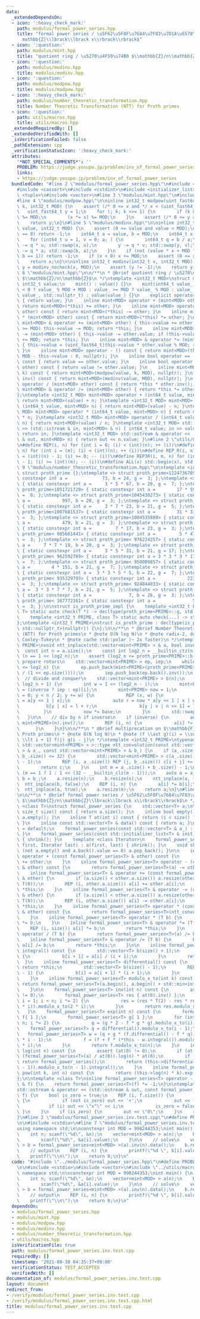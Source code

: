 ```yaml
---
data:
  _extendedDependsOn:
  - icon: ':heavy_check_mark:'
    path: modulus/formal_power_series.hpp
    title: "formal power series / \u5F62\u5F0F\u7684\u7F83\u7D1A\u6570\u74B0 $\\mathbb{Z}/n\\\
      mathbb{Z}\\lbrack\\lbrack x\\rbrack\\rbrack$"
  - icon: ':question:'
    path: modulus/mint.hpp
    title: "quotient ring / \u5270\u4F59\u74B0 $\\mathbb{Z}/n\\mathbb{Z}$"
  - icon: ':question:'
    path: modulus/modinv.hpp
    title: modulus/modinv.hpp
  - icon: ':question:'
    path: modulus/modpow.hpp
    title: modulus/modpow.hpp
  - icon: ':heavy_check_mark:'
    path: modulus/number_theoretic_transformation.hpp
    title: Number Theoretic Transformation (NTT) for Proth primes
  - icon: ':question:'
    path: utils/macros.hpp
    title: utils/macros.hpp
  _extendedRequiredBy: []
  _extendedVerifiedWith: []
  _isVerificationFailed: false
  _pathExtension: cpp
  _verificationStatusIcon: ':heavy_check_mark:'
  attributes:
    '*NOT_SPECIAL_COMMENTS*': ''
    PROBLEM: https://judge.yosupo.jp/problem/inv_of_formal_power_series
    links:
    - https://judge.yosupo.jp/problem/inv_of_formal_power_series
  bundledCode: "#line 2 \"modulus/formal_power_series.hpp\"\n#include <algorithm>\n\
    #include <cassert>\n#include <cstdint>\n#include <initializer_list>\n#include\
    \ <tuple>\n#include <vector>\n#line 3 \"modulus/mint.hpp\"\n#include <iostream>\n\
    #line 4 \"modulus/modpow.hpp\"\n\ninline int32_t modpow(uint_fast64_t x, uint64_t\
    \ k, int32_t MOD) {\n    assert (/* 0 <= x and */ x < (uint_fast64_t)MOD);\n \
    \   uint_fast64_t y = 1;\n    for (; k; k >>= 1) {\n        if (k & 1) (y *= x)\
    \ %= MOD;\n        (x *= x) %= MOD;\n    }\n    assert (/* 0 <= y and */ y < (uint_fast64_t)MOD);\n\
    \    return y;\n}\n#line 5 \"modulus/modinv.hpp\"\n\ninline int32_t modinv_nocheck(int32_t\
    \ value, int32_t MOD) {\n    assert (0 <= value and value < MOD);\n    if (value\
    \ == 0) return -1;\n    int64_t a = value, b = MOD;\n    int64_t x = 0, y = 1;\n\
    \    for (int64_t u = 1, v = 0; a; ) {\n        int64_t q = b / a;\n        x\
    \ -= q * u; std::swap(x, u);\n        y -= q * v; std::swap(y, v);\n        b\
    \ -= q * a; std::swap(b, a);\n    }\n    if (not (value * x + MOD * y == b and\
    \ b == 1)) return -1;\n    if (x < 0) x += MOD;\n    assert (0 <= x and x < MOD);\n\
    \    return x;\n}\n\ninline int32_t modinv(int32_t x, int32_t MOD) {\n    int32_t\
    \ y = modinv_nocheck(x, MOD);\n    assert (y != -1);\n    return y;\n}\n#line\
    \ 6 \"modulus/mint.hpp\"\n\n/**\n * @brief quotient ring / \u5270\u4F59\u74B0\
    \ $\\mathbb{Z}/n\\mathbb{Z}$\n */\ntemplate <int32_t MOD>\nstruct mint {\n   \
    \ int32_t value;\n    mint() : value() {}\n    mint(int64_t value_) : value(value_\
    \ < 0 ? value_ % MOD + MOD : value_ >= MOD ? value_ % MOD : value_) {}\n    mint(int32_t\
    \ value_, std::nullptr_t) : value(value_) {}\n    explicit operator bool() const\
    \ { return value; }\n    inline mint<MOD> operator + (mint<MOD> other) const {\
    \ return mint<MOD>(*this) += other; }\n    inline mint<MOD> operator - (mint<MOD>\
    \ other) const { return mint<MOD>(*this) -= other; }\n    inline mint<MOD> operator\
    \ * (mint<MOD> other) const { return mint<MOD>(*this) *= other; }\n    inline\
    \ mint<MOD> & operator += (mint<MOD> other) { this->value += other.value; if (this->value\
    \ >= MOD) this->value -= MOD; return *this; }\n    inline mint<MOD> & operator\
    \ -= (mint<MOD> other) { this->value -= other.value; if (this->value <    0) this->value\
    \ += MOD; return *this; }\n    inline mint<MOD> & operator *= (mint<MOD> other)\
    \ { this->value = (uint_fast64_t)this->value * other.value % MOD; return *this;\
    \ }\n    inline mint<MOD> operator - () const { return mint<MOD>(this->value ?\
    \ MOD - this->value : 0, nullptr); }\n    inline bool operator == (mint<MOD> other)\
    \ const { return value == other.value; }\n    inline bool operator != (mint<MOD>\
    \ other) const { return value != other.value; }\n    inline mint<MOD> pow(uint64_t\
    \ k) const { return mint<MOD>(modpow(value, k, MOD), nullptr); }\n    inline mint<MOD>\
    \ inv() const { return mint<MOD>(modinv(value, MOD), nullptr); }\n    inline mint<MOD>\
    \ operator / (mint<MOD> other) const { return *this * other.inv(); }\n    inline\
    \ mint<MOD> & operator /= (mint<MOD> other) { return *this *= other.inv(); }\n\
    };\ntemplate <int32_t MOD> mint<MOD> operator + (int64_t value, mint<MOD> n) {\
    \ return mint<MOD>(value) + n; }\ntemplate <int32_t MOD> mint<MOD> operator -\
    \ (int64_t value, mint<MOD> n) { return mint<MOD>(value) - n; }\ntemplate <int32_t\
    \ MOD> mint<MOD> operator * (int64_t value, mint<MOD> n) { return mint<MOD>(value)\
    \ * n; }\ntemplate <int32_t MOD> mint<MOD> operator / (int64_t value, mint<MOD>\
    \ n) { return mint<MOD>(value) / n; }\ntemplate <int32_t MOD> std::istream & operator\
    \ >> (std::istream & in, mint<MOD> & n) { int64_t value; in >> value; n = value;\
    \ return in; }\ntemplate <int32_t MOD> std::ostream & operator << (std::ostream\
    \ & out, mint<MOD> n) { return out << n.value; }\n#line 2 \"utils/macros.hpp\"\
    \n#define REP(i, n) for (int i = 0; (i) < (int)(n); ++ (i))\n#define REP3(i, m,\
    \ n) for (int i = (m); (i) < (int)(n); ++ (i))\n#define REP_R(i, n) for (int i\
    \ = (int)(n) - 1; (i) >= 0; -- (i))\n#define REP3R(i, m, n) for (int i = (int)(n)\
    \ - 1; (i) >= (int)(m); -- (i))\n#define ALL(x) std::begin(x), std::end(x)\n#line\
    \ 9 \"modulus/number_theoretic_transformation.hpp\"\n\ntemplate <int32_t PRIME>\
    \ struct proth_prime {};\ntemplate <> struct proth_prime<1224736769> { static\
    \ constexpr int a =             73, b = 24, g =  3; };\ntemplate <> struct proth_prime<1053818881>\
    \ { static constexpr int a =     3 * 5 * 67, b = 20, g =  7; };\ntemplate <> struct\
    \ proth_prime<1051721729> { static constexpr int a =        17 * 59, b = 20, g\
    \ =  6; };\ntemplate <> struct proth_prime<1045430273> { static constexpr int\
    \ a =            997, b = 20, g =  3; };\ntemplate <> struct proth_prime<1012924417>\
    \ { static constexpr int a =     3 * 7 * 23, b = 21, g =  5; };\ntemplate <> struct\
    \ proth_prime<1007681537> { static constexpr int a =        31 * 31, b = 20, g\
    \ =  3; };\ntemplate <> struct proth_prime<1004535809> { static constexpr int\
    \ a =            479, b = 21, g =  3; };\ntemplate <> struct proth_prime< 998244353>\
    \ { static constexpr int a =         7 * 17, b = 23, g =  3; };\ntemplate <> struct\
    \ proth_prime< 985661441> { static constexpr int a =         5 * 47, b = 22, g\
    \ =  3; };\ntemplate <> struct proth_prime< 976224257> { static constexpr int\
    \ a =     7 * 7 * 19, b = 20, g =  3; };\ntemplate <> struct proth_prime< 975175681>\
    \ { static constexpr int a =     3 * 5 * 31, b = 21, g = 17; };\ntemplate <> struct\
    \ proth_prime< 962592769> { static constexpr int a = 3 * 3 * 3 * 17, b = 21, g\
    \ =  7; };\ntemplate <> struct proth_prime< 950009857> { static constexpr int\
    \ a =        4 * 151, b = 21, g =  7; };\ntemplate <> struct proth_prime< 943718401>\
    \ { static constexpr int a =  3 * 3 * 5 * 5, b = 22, g =  7; };\ntemplate <> struct\
    \ proth_prime< 935329793> { static constexpr int a =            223, b = 22, g\
    \ =  3; };\ntemplate <> struct proth_prime< 924844033> { static constexpr int\
    \ a =  3 * 3 * 7 * 7, b = 21, g =  5; };\ntemplate <> struct proth_prime< 469762049>\
    \ { static constexpr int a =              7, b = 26, g =  3; };\ntemplate <> struct\
    \ proth_prime< 167772161> { static constexpr int a =              5, b = 25, g\
    \ =  3; };\n\nstruct is_proth_prime_impl {\n    template <int32_t PRIME, class\
    \ T> static auto check(T *) -> decltype(proth_prime<PRIME>::g, std::true_type());\n\
    \    template <int32_t PRIME, class T> static auto check(...) -> std::false_type;\n\
    };\ntemplate <int32_t PRIME>\nstruct is_proth_prime : decltype(is_proth_prime_impl::check<PRIME,\
    \ std::nullptr_t>(nullptr)) {\n};\n\n/**\n * @brief Number Theoretic Transformation\
    \ (NTT) for Proth primes\n * @note O(N log N)\n * @note radix-2, decimation-in-frequency,\
    \ Cooley-Tukey\n * @note cache std::polar (~ 2x faster)\n */\ntemplate <int32_t\
    \ PRIME>\nvoid ntt_inplace(std::vector<mint<PRIME> > & a, bool inverse) {\n  \
    \  const int n = a.size();\n    const int log2_n = __builtin_ctz(n);\n    assert\
    \ (n == 1 << log2_n);\n    assert (log2_n <= proth_prime<PRIME>::b);\n\n    //\
    \ prepare rotors\n    std::vector<mint<PRIME> > ep, iep;\n    while ((int)ep.size()\
    \ <= log2_n) {\n        ep.push_back(mint<PRIME>(proth_prime<PRIME>::g).pow(mint<PRIME>(-1).value\
    \ / (1 << ep.size())));\n        iep.push_back(ep.back().inv());\n    }\n\n  \
    \  // divide and conquer\n    std::vector<mint<PRIME> > b(n);\n    REP3 (i, 1,\
    \ log2_n + 1) {\n        int w = 1 << (log2_n - i);\n        mint<PRIME> base\
    \ = (inverse ? iep : ep)[i];\n        mint<PRIME> now = 1;\n        for (int y\
    \ = 0; y < n / 2; y += w) {\n            REP (x, w) {\n                auto l\
    \ = a[y << 1 | x];\n                auto r = now * a[y << 1 | x | w];\n      \
    \          b[y | x] = l + r;\n                b[y | x | n >> 1] = l - r;\n   \
    \         }\n            now *= base;\n        }\n        std::swap(a, b);\n \
    \   }\n\n    // div by n if inverse\n    if (inverse) {\n        auto n_inv =\
    \ mint<PRIME>(n).inv();\n        REP (i, n) {\n            a[i] *= n_inv;\n  \
    \      }\n    }\n}\n\n/**\n * @brief multiprecation on $\\mathbb{F}_p[x]$ for\
    \ Proth primes\n * @note O(N log N)\n * @note (f \\ast g)(i) = \\sum_{0 \\le j\
    \ \\lt i + 1} f(j) g(i - j)\n */\ntemplate <int32_t PRIME>\ntypename std::enable_if<is_proth_prime<PRIME>::value,\
    \ std::vector<mint<PRIME> > >::type ntt_convolution(const std::vector<mint<PRIME>\
    \ > & a_, const std::vector<mint<PRIME> > & b_) {\n    if (a_.size() <= 32 or\
    \ b_.size() <= 32) {\n        std::vector<mint<PRIME> > c(a_.size() + b_.size()\
    \ - 1);\n        REP (i, a_.size()) REP (j, b_.size()) c[i + j] += a_[i] * b_[j];\n\
    \        return c;\n    }\n    int m = a_.size() + b_.size() - 1;\n    int n =\
    \ (m == 1 ? 1 : 1 << (32 - __builtin_clz(m - 1)));\n    auto a = a_;\n    auto\
    \ b = b_;\n    a.resize(n);\n    b.resize(n);\n    ntt_inplace(a, false);\n  \
    \  ntt_inplace(b, false);\n    REP (i, n) {\n        a[i] *= b[i];\n    }\n  \
    \  ntt_inplace(a, true);\n    a.resize(m);\n    return a;\n}\n#line 11 \"modulus/formal_power_series.hpp\"\
    \n\n/**\n * @brief formal power series / \u5F62\u5F0F\u7684\u7F83\u7D1A\u6570\u74B0\
    \ $\\mathbb{Z}/n\\mathbb{Z}\\lbrack\\lbrack x\\rbrack\\rbrack$\n */\ntemplate\
    \ <class T>\nstruct formal_power_series {\n    std::vector<T> a;\n\n    inline\
    \ size_t size() const { return a.size(); }\n    inline bool empty() const { return\
    \ a.empty(); }\n    inline T at(int i) const { return (i < size() ? a[i] : T(0));\
    \ }\n    inline const std::vector<T> & data() const { return a; }\n\n    formal_power_series()\
    \ = default;\n    formal_power_series(const std::vector<T> & a_) : a(a_) { shrink();\
    \ }\n    formal_power_series(const std::initializer_list<T> & init) : a(init)\
    \ { shrink(); }\n    template <class Iterator>\n    formal_power_series(Iterator\
    \ first, Iterator last) : a(first, last) { shrink(); }\n    void shrink() { while\
    \ (not a.empty() and a.back().value == 0) a.pop_back(); }\n\n    inline formal_power_series<T>\
    \ operator + (const formal_power_series<T> & other) const {\n        return formal_power_series<T>(a)\
    \ += other;\n    }\n    inline formal_power_series<T> operator - (const formal_power_series<T>\
    \ & other) const {\n        return formal_power_series<T>(a) -= other;\n    }\n\
    \    inline formal_power_series<T> & operator += (const formal_power_series<T>\
    \ & other) {\n        if (a.size() < other.a.size()) a.resize(other.a.size(),\
    \ T(0));\n        REP (i, other.a.size()) a[i] += other.a[i];\n        return\
    \ *this;\n    }\n    inline formal_power_series<T> & operator -= (const formal_power_series<T>\
    \ & other) {\n        if (a.size() < other.a.size()) a.resize(other.a.size(),\
    \ T(0));\n        REP (i, other.a.size()) a[i] -= other.a[i];\n        return\
    \ *this;\n    }\n    inline formal_power_series<T> operator * (const formal_power_series<T>\
    \ & other) const {\n        return formal_power_series<T>(ntt_convolution(a, other.a));\n\
    \    }\n    inline formal_power_series<T> operator * (T b) {\n        return formal_power_series<T>(a)\
    \ *= b;\n    }\n    inline formal_power_series<T> & operator *= (T b) {\n    \
    \    REP (i, size()) a[i] *= b;\n        return *this;\n    }\n    inline formal_power_series<T>\
    \ operator / (T b) {\n        return formal_power_series<T>(a) /= b;\n    }\n\
    \    inline formal_power_series<T> & operator /= (T b) {\n        REP (i, size())\
    \ a[i] /= b;\n        return *this;\n    }\n\n    inline formal_power_series<T>\
    \ integral() const {\n        std::vector<T> b(size() + 1);\n        REP (i, size())\
    \ {\n            b[i + 1] = a[i] / (i + 1);\n        }\n        return b;\n  \
    \  }\n    inline formal_power_series<T> differential() const {\n        if (empty())\
    \ return *this;\n        std::vector<T> b(size() - 1);\n        REP (i, size()\
    \ - 1) {\n            b[i] = a[i + 1] * (i + 1);\n        }\n        return b;\n\
    \    }\n    inline formal_power_series<T> modulo_x_to(int k) const {\n       \
    \ return formal_power_series<T>(a.begin(), a.begin() + std::min<int>(size(), k));\n\
    \    }\n\n    formal_power_series<T> inv(int n) const {\n        assert (at(0)\
    \ != 0);\n        formal_power_series<T> res { at(0).inv() };\n        for (int\
    \ i = 1; i < n; i *= 2) {\n            res = (res * T(2) - res * res * modulo_x_to(2\
    \ * i)).modulo_x_to(2 * i);\n        }\n        return res.modulo_x_to(n);\n \
    \   }\n    formal_power_series<T> exp(int n) const {\n        formal_power_series<T>\
    \ f{ 1 };\n        formal_power_series<T> g{ 1 };\n        for (int i = 1; i <\
    \ n; i *= 2) {\n            g = (g * 2 - f * g * g).modulo_x_to(i);\n        \
    \    formal_power_series<T> q = differential().modulo_x_to(i - 1);\n         \
    \   formal_power_series<T> w = (q + g * (f.differential() - f * q)).modulo_x_to(2\
    \ * i - 1);\n            f = (f + f * (*this - w.integral()).modulo_x_to(2 * i)).modulo_x_to(2\
    \ * i);\n        }\n        return f.modulo_x_to(n);\n    }\n    inline formal_power_series<T>\
    \ log(int n) const {\n        assert (at(0) != 0);\n        if (at(0) != 1) return\
    \ (formal_power_series<T>(a) / at(0)).log(n) * at(0);\n        if (size() == 1)\
    \ return formal_power_series();\n        return (this->differential() * this->inv(n\
    \ - 1)).modulo_x_to(n - 1).integral();\n    }\n    inline formal_power_series<T>\
    \ pow(int k, int n) const {\n        return (this->log(n) * k).exp(n);\n    }\n\
    };\n\ntemplate <class T>\ninline formal_power_series<T> operator - (const formal_power_series<T>\
    \ & f) {\n    return formal_power_series<T>(f) *= -1;\n}\n\ntemplate <class T>\n\
    std::ostream & operator << (std::ostream & out, const formal_power_series<T> &\
    \ f) {\n    bool is_zero = true;\n    REP (i, f.size()) {\n        if (f.at(i))\
    \ {\n            if (not is_zero) out << '+';\n            out << f.at(i);\n \
    \           if (i) out << \"x^\" << i;\n            is_zero = false;\n       \
    \ }\n    }\n    if (is_zero) {\n        out << \"0\";\n    }\n    return out;\n\
    }\n#line 2 \"modulus/formal_power_series.inv.test.cpp\"\n#define PROBLEM \"https://judge.yosupo.jp/problem/inv_of_formal_power_series\"\
    \n\n#include <cstdio>\n#line 7 \"modulus/formal_power_series.inv.test.cpp\"\n\
    using namespace std;\n\nconstexpr int MOD = 998244353;\nint main() {\n    // input\n\
    \    int n; scanf(\"%d\", &n);\n    vector<mint<MOD> > a(n);\n    REP (i, n) {\n\
    \        scanf(\"%d\", &a[i].value);\n    }\n\n    // solve\n    vector<mint<MOD>\
    \ > b = formal_power_series<mint<MOD> >(a).inv(n).data();\n    b.resize(n);\n\n\
    \    // output\n    REP (i, n) {\n        printf(\"%d \", b[i].value);\n    }\n\
    \    printf(\"\\n\");\n    return 0;\n}\n"
  code: "#include \"../modulus/formal_power_series.hpp\"\n#define PROBLEM \"https://judge.yosupo.jp/problem/inv_of_formal_power_series\"\
    \n\n#include <cstdio>\n#include <vector>\n#include \"../utils/macros.hpp\"\nusing\
    \ namespace std;\n\nconstexpr int MOD = 998244353;\nint main() {\n    // input\n\
    \    int n; scanf(\"%d\", &n);\n    vector<mint<MOD> > a(n);\n    REP (i, n) {\n\
    \        scanf(\"%d\", &a[i].value);\n    }\n\n    // solve\n    vector<mint<MOD>\
    \ > b = formal_power_series<mint<MOD> >(a).inv(n).data();\n    b.resize(n);\n\n\
    \    // output\n    REP (i, n) {\n        printf(\"%d \", b[i].value);\n    }\n\
    \    printf(\"\\n\");\n    return 0;\n}\n"
  dependsOn:
  - modulus/formal_power_series.hpp
  - modulus/mint.hpp
  - modulus/modpow.hpp
  - modulus/modinv.hpp
  - modulus/number_theoretic_transformation.hpp
  - utils/macros.hpp
  isVerificationFile: true
  path: modulus/formal_power_series.inv.test.cpp
  requiredBy: []
  timestamp: '2021-08-30 04:35:37+09:00'
  verificationStatus: TEST_ACCEPTED
  verifiedWith: []
documentation_of: modulus/formal_power_series.inv.test.cpp
layout: document
redirect_from:
- /verify/modulus/formal_power_series.inv.test.cpp
- /verify/modulus/formal_power_series.inv.test.cpp.html
title: modulus/formal_power_series.inv.test.cpp
---
```

